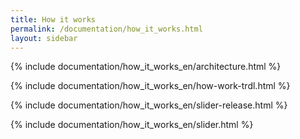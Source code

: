 ```yaml
---
title: How it works
permalink: /documentation/how_it_works.html
layout: sidebar
---
```


{% include documentation/how_it_works_en/architecture.html %}

{% include documentation/how_it_works_en/how-work-trdl.html %}

{% include documentation/how_it_works_en/slider-release.html %}

{% include documentation/how_it_works_en/slider.html %}